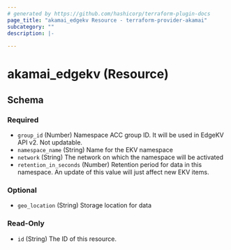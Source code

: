```yaml
---
# generated by https://github.com/hashicorp/terraform-plugin-docs
page_title: "akamai_edgekv Resource - terraform-provider-akamai"
subcategory: ""
description: |-
  
---
```


# akamai_edgekv (Resource)





<!-- schema generated by tfplugindocs -->
## Schema

### Required

- `group_id` (Number) Namespace ACC group ID. It will be used in EdgeKV API v2. Not updatable.
- `namespace_name` (String) Name for the EKV namespace
- `network` (String) The network on which the namespace will be activated
- `retention_in_seconds` (Number) Retention period for data in this namespace. An update of this value will just affect new EKV items.

### Optional

- `geo_location` (String) Storage location for data

### Read-Only

- `id` (String) The ID of this resource.
